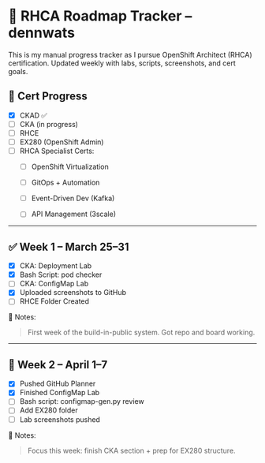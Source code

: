 # 🎯 RHCA Roadmap Tracker – dennwats

This is my manual progress tracker as I pursue OpenShift Architect (RHCA) certification. Updated weekly with labs, scripts, screenshots, and cert goals.


## 📜 Cert Progress

- [x] CKAD ✅
- [ ] CKA (in progress)
- [ ] RHCE
- [ ] EX280 (OpenShift Admin)
- [ ] RHCA Specialist Certs:
  - [ ] OpenShift Virtualization
  - [ ] GitOps + Automation
  - [ ] Event-Driven Dev (Kafka)
  - [ ] API Management (3scale)


---

## ✅ Week 1 – March 25–31

- [x] CKA: Deployment Lab
- [x] Bash Script: pod checker
- [ ] CKA: ConfigMap Lab
- [x] Uploaded screenshots to GitHub
- [ ] RHCE Folder Created

📝 Notes:
> First week of the build-in-public system. Got repo and board working.

---

## 🔄 Week 2 – April 1–7

- [x] Pushed GitHub Planner
- [x] Finished ConfigMap Lab
- [ ] Bash script: configmap-gen.py review
- [ ] Add EX280 folder
- [ ] Lab screenshots pushed

📝 Notes:
> Focus this week: finish CKA section + prep for EX280 structure.


